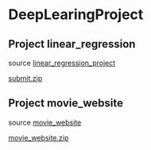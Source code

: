 # DeepLearingProject

## Project linear_regression

source [linear_regression_project](linear_project)

[submit.zip](linear_project/submit.zip)


## Project movie_website

source [movie_website](movie_website)

[movie_website.zip](movie_website/movie_website.zip)
